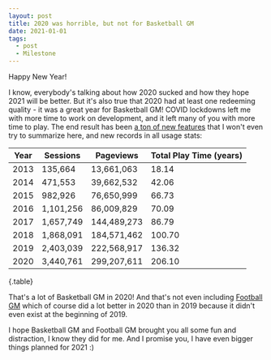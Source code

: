 ```yaml
---
layout: post
title: 2020 was horrible, but not for Basketball GM
date: 2021-01-01
tags:
  - post
  - Milestone
---
```


Happy New Year!

I know, everybody's talking about how 2020 sucked and how they hope 2021 will be better. But it's also true that 2020 had at least one redeeming quality - it was a great year for Basketball GM! COVID lockdowns left me with more time to work on development, and it left many of you with more time to play. The end result has been [a ton of new features](/changelog/) that I won't even try to summarize here, and new records in all usage stats:

| Year | Sessions  | Pageviews   | Total Play Time (years) |
| ---- | --------- | ----------- | ----------------------- |
| 2013 | 135,664   | 13,661,063  | 18.14                   |
| 2014 | 471,553   | 39,662,532  | 42.06                   |
| 2015 | 982,926   | 76,650,999  | 66.73                   |
| 2016 | 1,101,256 | 86,009,829  | 70.09                   |
| 2017 | 1,657,749 | 144,489,273 | 86.79                   |
| 2018 | 1,868,091 | 184,571,462 | 100.70                  |
| 2019 | 2,403,039 | 222,568,917 | 136.32                  |
| 2020 | 3,440,761 | 299,207,611 | 206.10                  |

{.table}

That's a lot of Basketball GM in 2020! And that's not even including [Football GM](https://football-gm.com/) which of course did a lot better in 2020 than in 2019 because it didn't even exist at the beginning of 2019.

I hope Basketball GM and Football GM brought you all some fun and distraction, I know they did for me. And I promise you, I have even bigger things planned for 2021 :)

<!--more-->

<div id="chart_div_1"></div>
<div id="chart_div_2"></div>
<div id="chart_div_3"></div>
<script type="text/javascript" src="https://www.gstatic.com/charts/loader.js"></script>
<script type="text/javascript">
google.charts.load('current', {packages: ['corechart', 'line']});
google.charts.setOnLoadCallback(() => {
  const data = new google.visualization.DataTable();
  data.addColumn('string', 'Year');
  data.addColumn('number', 'Value');
  data.addRows([
    ['2013', 135664],
    ['2014', 471553],
    ['2015', 982926],
    ['2016', 1101256],
    ['2017', 1657749],
    ['2018', 1868091],
    ['2019', 2403039],
    ['2020', 3440761]
  ]);

const data2 = new google.visualization.DataTable();
data2.addColumn('string', 'Year');
data2.addColumn('number', 'Value');
data2.addRows([
['2013', 13661063],
['2014', 39662532],
['2015', 76650999],
['2016', 86009829],
['2017', 144489273],
['2018', 184571462],
['2019', 222568917],
['2020', 299207611]
]);

const data3 = new google.visualization.DataTable();
data3.addColumn('string', 'Year');
data3.addColumn('number', 'Value');
data3.addRows([
['2013', 18.14],
['2014', 42.06],
['2015', 66.73],
['2016', 70.09],
['2017', 86.79],
['2018', 100.70],
['2019', 136.32],
['2020', 206.10]
]);

const options = {
legend: { position: 'none' },
lineWidth: 5,
pointSize: 20,
vAxis: { format: 'short' }
};

const chart = new google.visualization.LineChart(document.getElementById('chart_div_1'));
chart.draw(data, {
...options,
colors: ['red'],
title: 'Sessions',
});

const chart2 = new google.visualization.LineChart(document.getElementById('chart_div_2'));
chart2.draw(data2, {
...options,
colors: ['green'],
title: 'Pageviews',
});

const chart3 = new google.visualization.LineChart(document.getElementById('chart_div_3'));
chart3.draw(data3, {
...options,
colors: ['blue'],
title: 'Total Play Time (years)',
});
});
</script>
